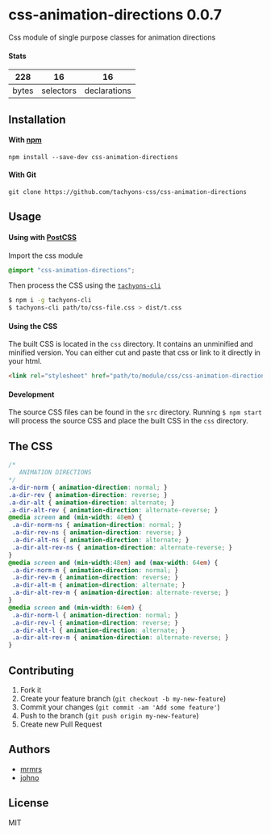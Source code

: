# css-animation-directions 0.0.7

Css module of single purpose classes for animation directions

#### Stats

228 | 16 | 16
---|---|---
bytes | selectors | declarations

## Installation

#### With [npm](https://npmjs.com)

```
npm install --save-dev css-animation-directions
```

#### With Git

```
git clone https://github.com/tachyons-css/css-animation-directions
```

## Usage

#### Using with [PostCSS](https://github.com/postcss/postcss)

Import the css module

```css
@import "css-animation-directions";
```

Then process the CSS using the [`tachyons-cli`](https://github.com/tachyons-css/tachyons-cli)

```sh
$ npm i -g tachyons-cli
$ tachyons-cli path/to/css-file.css > dist/t.css
```

#### Using the CSS

The built CSS is located in the `css` directory. It contains an unminified and minified version.
You can either cut and paste that css or link to it directly in your html.

```html
<link rel="stylesheet" href="path/to/module/css/css-animation-directions">
```

#### Development

The source CSS files can be found in the `src` directory.
Running `$ npm start` will process the source CSS and place the built CSS in the `css` directory.

## The CSS

```css
/*
   ANIMATION DIRECTIONS
*/
.a-dir-norm { animation-direction: normal; }
.a-dir-rev { animation-direction: reverse; }
.a-dir-alt { animation-direction: alternate; }
.a-dir-alt-rev { animation-direction: alternate-reverse; }
@media screen and (min-width: 48em) {
 .a-dir-norm-ns { animation-direction: normal; }
 .a-dir-rev-ns { animation-direction: reverse; }
 .a-dir-alt-ns { animation-direction: alternate; }
 .a-dir-alt-rev-ns { animation-direction: alternate-reverse; }
}
@media screen and (min-width:48em) and (max-width: 64em) {
 .a-dir-norm-m { animation-direction: normal; }
 .a-dir-rev-m { animation-direction: reverse; }
 .a-dir-alt-m { animation-direction: alternate; }
 .a-dir-alt-rev-m { animation-direction: alternate-reverse; }
}
@media screen and (min-width: 64em) {
 .a-dir-norm-l { animation-direction: normal; }
 .a-dir-rev-l { animation-direction: reverse; }
 .a-dir-alt-l { animation-direction: alternate; }
 .a-dir-alt-rev-m { animation-direction: alternate-reverse; }
}
```

## Contributing

1. Fork it
2. Create your feature branch (`git checkout -b my-new-feature`)
3. Commit your changes (`git commit -am 'Add some feature'`)
4. Push to the branch (`git push origin my-new-feature`)
5. Create new Pull Request

## Authors

* [mrmrs](http://mrmrs.io)
* [johno](http://johnotander.com)

## License

MIT


